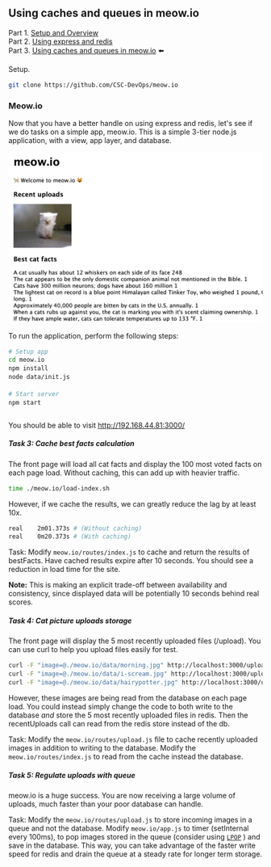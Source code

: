 <!--
targets:
    - type: bakerx
      name: meow.io
-->

## Using caches and queues in meow.io

Part 1. [Setup and Overview](README.md)    
Part 2. [Using express and redis](Basics.md)     
Part 3. [Using caches and queues in meow.io](Meow.md) ⬅️   

Setup.

``` bash | {type: 'command', failed_when: 'exitCode!=0'}
git clone https://github.com/CSC-DevOps/meow.io
```

### Meow.io

Now that you have a better handle on using express and redis, let's see if we do tasks on a simple app, meow.io.
This is a simple 3-tier node.js application, with a view, app layer, and database.

![meow.io](./img/meow.io.png)

To run the application, perform the following steps:

```bash
# Setup app
cd meow.io
npm install 
node data/init.js

# Start server
npm start
```

```bash | {type: 'terminal', 'background-color': '#7e050d'}
```


You should be able to visit http://192.168.44.81:3000/

##### Task 3: Cache best facts calculation

The front page will load all cat facts and display the 100 most voted facts on each page load. Without caching, this can add up with heavier traffic.

```bash | {type: 'command'}
time ./meow.io/load-index.sh 
```


However, if we cache the results, we can greatly reduce the lag by at least 10x.

```bash
real	2m01.373s # (Without caching)
real	0m20.373s # (With caching)
```

Task: Modify `meow.io/routes/index.js` to cache and return the results of bestFacts. Have cached results expire after 10 seconds. You should see a reduction in load time for the site. 

**Note:** This is making an explicit trade-off between availability and consistency, since displayed data will be potentially 10 seconds behind real scores.

##### Task 4: Cat picture uploads storage
 
The front page will display the 5 most recently uploaded files (/upload).
You can use curl to help you upload files easily for test.

```bash | {type: 'command'}
curl -F "image=@./meow.io/data/morning.jpg" http://localhost:3000/upload
curl -F "image=@./meow.io/data/i-scream.jpg" http://localhost:3000/upload
curl -F "image=@./meow.io/data/hairypotter.jpg" http://localhost:3000/upload
```

However, these images are being read from the database on each page load. You could instead simply change the code to both write to the database *and* store the 5 most recently uploaded files in redis. Then the recentUploads call can read from the redis store instead of the db.

Task: Modify the `meow.io/routes/upload.js` file to cache recently uploaded images in addition to writing to the database. Modify the `meow.io/routes/index.js` to read from the cache instead the database.

##### Task 5: Regulate uploads with queue

meow.io is a huge success. You are now receiving a large volume of uploads, much faster than your poor database can handle.

Task: Modify the `meow.io/routes/upload.js` to store incoming images in a queue and not the database. Modify `meow.io/app.js` to timer (setInternal every 100ms), to pop images stored in the queue (consider using  [`LPOP`](https://redis.io/commands/lpop) ) and save in the database. This way, you can take advantage of the faster write speed for redis and drain the queue at a steady rate for longer term storage.